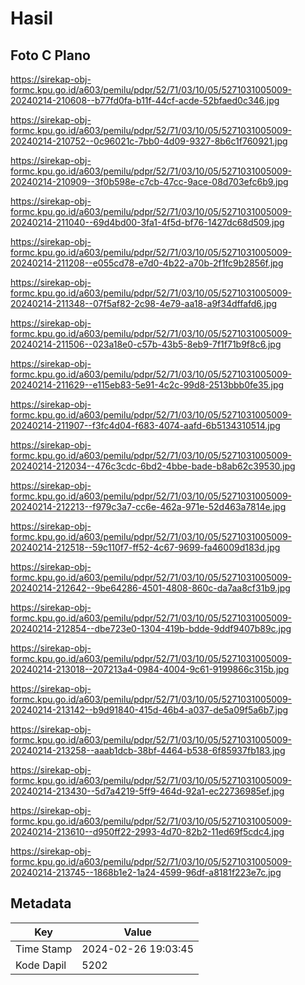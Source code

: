 # Hasil

## Foto C Plano

https://sirekap-obj-formc.kpu.go.id/a603/pemilu/pdpr/52/71/03/10/05/5271031005009-20240214-210608--b77fd0fa-b11f-44cf-acde-52bfaed0c346.jpg

https://sirekap-obj-formc.kpu.go.id/a603/pemilu/pdpr/52/71/03/10/05/5271031005009-20240214-210752--0c96021c-7bb0-4d09-9327-8b6c1f760921.jpg

https://sirekap-obj-formc.kpu.go.id/a603/pemilu/pdpr/52/71/03/10/05/5271031005009-20240214-210909--3f0b598e-c7cb-47cc-9ace-08d703efc6b9.jpg

https://sirekap-obj-formc.kpu.go.id/a603/pemilu/pdpr/52/71/03/10/05/5271031005009-20240214-211040--69d4bd00-3fa1-4f5d-bf76-1427dc68d509.jpg

https://sirekap-obj-formc.kpu.go.id/a603/pemilu/pdpr/52/71/03/10/05/5271031005009-20240214-211208--e055cd78-e7d0-4b22-a70b-2f1fc9b2856f.jpg

https://sirekap-obj-formc.kpu.go.id/a603/pemilu/pdpr/52/71/03/10/05/5271031005009-20240214-211348--07f5af82-2c98-4e79-aa18-a9f34dffafd6.jpg

https://sirekap-obj-formc.kpu.go.id/a603/pemilu/pdpr/52/71/03/10/05/5271031005009-20240214-211506--023a18e0-c57b-43b5-8eb9-7f1f71b9f8c6.jpg

https://sirekap-obj-formc.kpu.go.id/a603/pemilu/pdpr/52/71/03/10/05/5271031005009-20240214-211629--e115eb83-5e91-4c2c-99d8-2513bbb0fe35.jpg

https://sirekap-obj-formc.kpu.go.id/a603/pemilu/pdpr/52/71/03/10/05/5271031005009-20240214-211907--f3fc4d04-f683-4074-aafd-6b5134310514.jpg

https://sirekap-obj-formc.kpu.go.id/a603/pemilu/pdpr/52/71/03/10/05/5271031005009-20240214-212034--476c3cdc-6bd2-4bbe-bade-b8ab62c39530.jpg

https://sirekap-obj-formc.kpu.go.id/a603/pemilu/pdpr/52/71/03/10/05/5271031005009-20240214-212213--f979c3a7-cc6e-462a-971e-52d463a7814e.jpg

https://sirekap-obj-formc.kpu.go.id/a603/pemilu/pdpr/52/71/03/10/05/5271031005009-20240214-212518--59c110f7-ff52-4c67-9699-fa46009d183d.jpg

https://sirekap-obj-formc.kpu.go.id/a603/pemilu/pdpr/52/71/03/10/05/5271031005009-20240214-212642--9be64286-4501-4808-860c-da7aa8cf31b9.jpg

https://sirekap-obj-formc.kpu.go.id/a603/pemilu/pdpr/52/71/03/10/05/5271031005009-20240214-212854--dbe723e0-1304-419b-bdde-9ddf9407b89c.jpg

https://sirekap-obj-formc.kpu.go.id/a603/pemilu/pdpr/52/71/03/10/05/5271031005009-20240214-213018--207213a4-0984-4004-9c61-9199866c315b.jpg

https://sirekap-obj-formc.kpu.go.id/a603/pemilu/pdpr/52/71/03/10/05/5271031005009-20240214-213142--b9d91840-415d-46b4-a037-de5a09f5a6b7.jpg

https://sirekap-obj-formc.kpu.go.id/a603/pemilu/pdpr/52/71/03/10/05/5271031005009-20240214-213258--aaab1dcb-38bf-4464-b538-6f85937fb183.jpg

https://sirekap-obj-formc.kpu.go.id/a603/pemilu/pdpr/52/71/03/10/05/5271031005009-20240214-213430--5d7a4219-5ff9-464d-92a1-ec22736985ef.jpg

https://sirekap-obj-formc.kpu.go.id/a603/pemilu/pdpr/52/71/03/10/05/5271031005009-20240214-213610--d950ff22-2993-4d70-82b2-11ed69f5cdc4.jpg

https://sirekap-obj-formc.kpu.go.id/a603/pemilu/pdpr/52/71/03/10/05/5271031005009-20240214-213745--1868b1e2-1a24-4599-96df-a8181f223e7c.jpg


## Metadata

| Key        | Value               |
| ---------- | ------------------- |
| Time Stamp | 2024-02-26 19:03:45 |
| Kode Dapil | 5202                |



